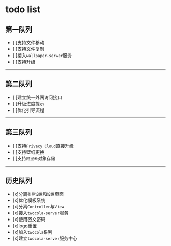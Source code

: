 # todo list

## 第一队列

- [ ]支持文件移动
- [ ]支持文件复制
- [ ]接入`wallpaper-server`服务
- [ ]支持升级

---

## 第二队列

- [ ]建立统一外网访问接口
- [ ]升级进度提示
- [ ]优化引导流程

---

## 第三队列

- [ ]支持`Privacy Cloud`直接升级
- [ ]支持壁纸更换
- [ ]支持`阿里云`对象存储

---

## 历史队列

- [x]分离`引导设置`和`设置`页面
- [x]优化模板系统
- [x]分离`Controller`与`View`
- [x]接入`twocola-server`服务
- [x]使用密文密码
- [x]logo重置
- [x]加入`twocola`系列
- [x]建立`twocola-server`服务中心
